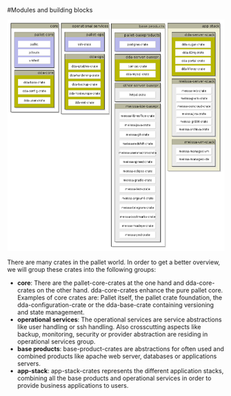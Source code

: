 #Modules and building blocks

![architectural overview](../resources/archtectural-overview.png)

There are many crates in the pallet world. In order to get a better overview, we will group these crates into the following groups:

* **core**: There are the pallet-core-crates at the one hand and dda-core-crates on the other hand. dda-core-crates enhance the pure pallet core. Examples of core crates are: Pallet itself, the pallet crate foundation, the dda-configuration-crate or the dda-base-crate containing versioning and state management.
* **operational services**: The operational services are service abstractions like user handling or ssh handling. Also crosscutting aspects like backup, monitoring, security or provider abstraction are residing in operational services group.
* **base products**: base-product-crates are abstractions for often used and combined products like apache web server, databases or applications servers.
* **app-stack**: app-stack-crates represents the different application stacks, combining all the base products and operational services in order to provide business applications to users.

